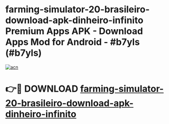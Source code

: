 # farming-simulator-20-brasileiro-download-apk-dinheiro-infinito Premium Apps APK - Download Apps Mod for Android - #b7yls (#b7yls)

[![acn](https://github.com/user-attachments/assets/0f9c940e-d8b0-45ae-aac7-cd30a18b3e1c)](https://apps.libra.edu.pl/?title=farming-simulator-20-brasileiro-download-apk-dinheiro-infinito&ref=10FE)

# 👉🔴 DOWNLOAD [farming-simulator-20-brasileiro-download-apk-dinheiro-infinito](https://apps.libra.edu.pl/?title=farming-simulator-20-brasileiro-download-apk-dinheiro-infinito&ref=10FE)